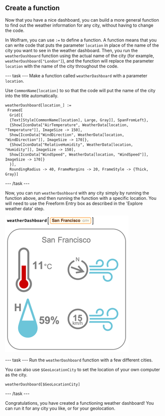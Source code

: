 ## Create a function

Now that you have a nice dashboard, you can build a more general function to find out the weather information for any city, without having to change the code.

In Wolfram, you can use `:=` to define a function. A function means that you can write code that puts the parameter `location` in place of the name of the city you want to see in the weather dashboard. Then, you run the `weatherDashboard` function using the actual name of the city (for example, `weatherDashboard["London"]`), and the function will replace the parameter `location` with the name of the city throughout the code.

--- task ---
Make a function called `weatherDashboard` with a parameter `location`.

Use `CommonName[location]` to so that the code will put the name of the city into the title automatically.

```
weatherDashboard[location_] :=
 Framed[
  Grid[{
  {Text[Style[CommonName[location], Large, Gray]], SpanFromLeft},
  {Show[IconData["AirTemperature", WeatherData[location, "Temperature"]], ImageSize -> 150],
  Show[IconData["WindDirection", WeatherData[location, "WindDirection"]], ImageSize -> 170]},
  {Show[IconData["RelativeHumidity", WeatherData[location, "Humidity"]], ImageSize -> 150],
  Show[IconData["WindSpeed", WeatherData[location, "WindSpeed"]], ImageSize -> 170]}
  }],
  RoundingRadius -> 40, FrameMargins -> 20, FrameStyle -> {Thick, Gray}]
  ```

--- /task ---
  
Now, you can run `weatherDashboard` with any city simply by running the function above, and then running the function with a specific location. You will need to use the Freeform Entry box as described in the 'Explore weather data' step.

![Final Interface](images/SF.png)
  
--- task ---
Run the `weatherDashboard` function with a few different cities.

You can also use `$GeoLocationCity` to set the location of your own computer as the city.
  
```
weatherDashboard[$GeoLocationCity]
```
--- /task ---

Congratulations, you have created a functioning weather dashboard! You can run it for any city you like, or for your geolocation.
